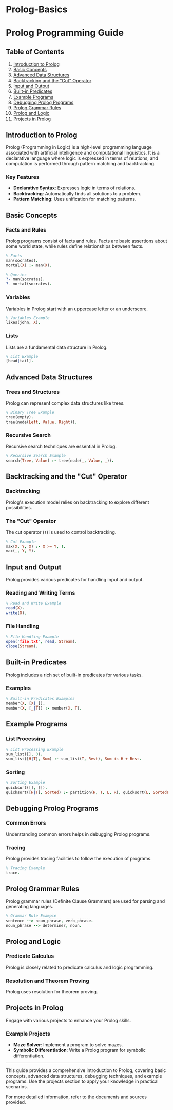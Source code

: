 # Prolog-Basics

# Prolog Programming Guide

## Table of Contents

1. [Introduction to Prolog](#introduction-to-prolog)
2. [Basic Concepts](#basic-concepts)
3. [Advanced Data Structures](#advanced-data-structures)
4. [Backtracking and the "Cut" Operator](#backtracking-and-the-cut-operator)
5. [Input and Output](#input-and-output)
6. [Built-in Predicates](#built-in-predicates)
7. [Example Programs](#example-programs)
8. [Debugging Prolog Programs](#debugging-prolog-programs)
9. [Prolog Grammar Rules](#prolog-grammar-rules)
10. [Prolog and Logic](#prolog-and-logic)
11. [Projects in Prolog](#projects-in-prolog)

## Introduction to Prolog

Prolog (Programming in Logic) is a high-level programming language associated with artificial intelligence and computational linguistics. It is a declarative language where logic is expressed in terms of relations, and computation is performed through pattern matching and backtracking.

### Key Features
- **Declarative Syntax**: Expresses logic in terms of relations.
- **Backtracking**: Automatically finds all solutions to a problem.
- **Pattern Matching**: Uses unification for matching patterns.

## Basic Concepts

### Facts and Rules
Prolog programs consist of facts and rules. Facts are basic assertions about some world state, while rules define relationships between facts.

```prolog
% Facts
man(socrates).
mortal(X) :- man(X).

% Queries
?- man(socrates).
?- mortal(socrates).
```

### Variables
Variables in Prolog start with an uppercase letter or an underscore.

```prolog
% Variables Example
likes(john, X).
```

### Lists
Lists are a fundamental data structure in Prolog.

```prolog
% List Example
[head|tail].
```

## Advanced Data Structures

### Trees and Structures
Prolog can represent complex data structures like trees.

```prolog
% Binary Tree Example
tree(empty).
tree(node(Left, Value, Right)).
```

### Recursive Search
Recursive search techniques are essential in Prolog.

```prolog
% Recursive Search Example
search(Tree, Value) :- tree(node(_, Value, _)).
```

## Backtracking and the "Cut" Operator

### Backtracking
Prolog's execution model relies on backtracking to explore different possibilities.

### The "Cut" Operator
The cut operator (`!`) is used to control backtracking.

```prolog
% Cut Example
max(X, Y, X) :- X >= Y, !.
max(_, Y, Y).
```

## Input and Output

Prolog provides various predicates for handling input and output.

### Reading and Writing Terms

```prolog
% Read and Write Example
read(X).
write(X).
```

### File Handling

```prolog
% File Handling Example
open('file.txt', read, Stream).
close(Stream).
```

## Built-in Predicates

Prolog includes a rich set of built-in predicates for various tasks.

### Examples

```prolog
% Built-in Predicates Examples
member(X, [X|_]).
member(X, [_|T]) :- member(X, T).
```

## Example Programs

### List Processing

```prolog
% List Processing Example
sum_list([], 0).
sum_list([H|T], Sum) :- sum_list(T, Rest), Sum is H + Rest.
```

### Sorting

```prolog
% Sorting Example
quicksort([], []).
quicksort([H|T], Sorted) :- partition(H, T, L, R), quicksort(L, SortedL), quicksort(R, SortedR), append(SortedL, [H|SortedR], Sorted).
```

## Debugging Prolog Programs

### Common Errors

Understanding common errors helps in debugging Prolog programs.

### Tracing

Prolog provides tracing facilities to follow the execution of programs.

```prolog
% Tracing Example
trace.
```

## Prolog Grammar Rules

Prolog grammar rules (Definite Clause Grammars) are used for parsing and generating languages.

```prolog
% Grammar Rule Example
sentence --> noun_phrase, verb_phrase.
noun_phrase --> determiner, noun.
```

## Prolog and Logic

### Predicate Calculus

Prolog is closely related to predicate calculus and logic programming.

### Resolution and Theorem Proving

Prolog uses resolution for theorem proving.

## Projects in Prolog

Engage with various projects to enhance your Prolog skills.

### Example Projects

- **Maze Solver**: Implement a program to solve mazes.
- **Symbolic Differentiation**: Write a Prolog program for symbolic differentiation.

---

This guide provides a comprehensive introduction to Prolog, covering basic concepts, advanced data structures, debugging techniques, and example programs. Use the projects section to apply your knowledge in practical scenarios.

For more detailed information, refer to the documents and sources provided.
